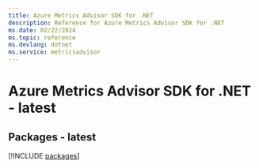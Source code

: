 ```yaml
---
title: Azure Metrics Advisor SDK for .NET
description: Reference for Azure Metrics Advisor SDK for .NET
ms.date: 02/22/2024
ms.topic: reference
ms.devlang: dotnet
ms.service: metricsadvisor
---
```

# Azure Metrics Advisor SDK for .NET - latest
## Packages - latest
[!INCLUDE [packages](metrics-advisor-index.md)]
